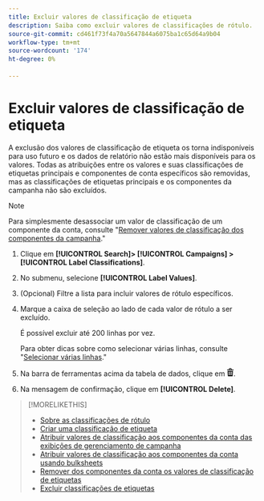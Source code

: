 ```yaml
---
title: Excluir valores de classificação de etiqueta
description: Saiba como excluir valores de classificações de rótulo.
source-git-commit: cd461f73f4a70a5647844a6075ba1c65d64a9b04
workflow-type: tm+mt
source-wordcount: '174'
ht-degree: 0%

---
```


# Excluir valores de classificação de etiqueta

A exclusão dos valores de classificação de etiqueta os torna indisponíveis para uso futuro e os dados de relatório não estão mais disponíveis para os valores. Todas as atribuições entre os valores e suas classificações de etiquetas principais e componentes de conta específicos são removidas, mas as classificações de etiquetas principais e os componentes da campanha não são excluídos.

>[!NOTE]
>
>Para simplesmente desassociar um valor de classificação de um componente da conta, consulte &quot;[Remover valores de classificação dos componentes da campanha](classification-values-remove.md).&quot;

1. Clique em **[!UICONTROL Search]> [!UICONTROL Campaigns] >[!UICONTROL Label Classifications]**.

1. No submenu, selecione **[!UICONTROL Label Values]**.

1. (Opcional) Filtre a lista para incluir valores de rótulo específicos.

1. Marque a caixa de seleção ao lado de cada valor de rótulo a ser excluído.

   É possível excluir até 200 linhas por vez.

   Para obter dicas sobre como selecionar várias linhas, consulte &quot;[Selecionar várias linhas](/help/search-social-commerce/common-tasks/navigation-editing-selection/multiple-rows-select.md).&quot;

1. Na barra de ferramentas acima da tabela de dados, clique em ![Excluir](/help/search-social-commerce/assets/delete.png "Excluir").

1. Na mensagem de confirmação, clique em **[!UICONTROL Delete]**.

>[!MORELIKETHIS]
>
>* [Sobre as classificações de rótulo](classification-about.md)
>* [Criar uma classificação de etiqueta](classification-create.md)
>* [Atribuir valores de classificação aos componentes da conta das exibições de gerenciamento de campanha](classification-values-assign-campaign-management.md)
>* [Atribuir valores de classificação aos componentes da conta usando bulksheets](classification-values-assign-bulksheets.md)
>* [Remover dos componentes da conta os valores de classificação de etiquetas](classification-values-remove.md)
>* [Excluir classificações de etiquetas](classification-delete.md)

